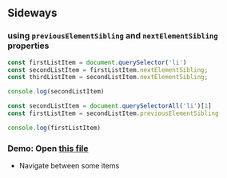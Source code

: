 
## Sideways 
### using `previousElementSibling` and `nextElementSibling` properties

```js
const firstListItem = document.querySelector('li')
const secondListItem = firstListItem.nextElementSibling;
const thirdListItem = secondListItem.nextElementSibling;

console.log(secondListItem)
```
```js
const secondListItem = document.querySelectorAll('li')[1]
const firstListItem = secondListItem.previousElementSibling

console.log(firstListItem)
```

### Demo: Open [this file](../index.html)
* Navigate between some items

